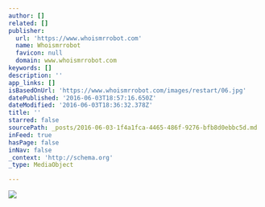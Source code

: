 ```yaml
---
author: []
related: []
publisher:
  url: 'https://www.whoismrrobot.com'
  name: Whoismrrobot
  favicon: null
  domain: www.whoismrrobot.com
keywords: []
description: ''
app_links: []
isBasedOnUrl: 'https://www.whoismrrobot.com/images/restart/06.jpg'
datePublished: '2016-06-03T18:57:16.650Z'
dateModified: '2016-06-03T18:36:32.378Z'
title: ''
starred: false
sourcePath: _posts/2016-06-03-1f4a1fca-4465-486f-9276-bfb8d0ebbc5d.md
inFeed: true
hasPage: false
inNav: false
_context: 'http://schema.org'
_type: MediaObject

---
```

<article style=""><img src="https://www.whoismrrobot.com/images/restart/06.jpg" /></article>